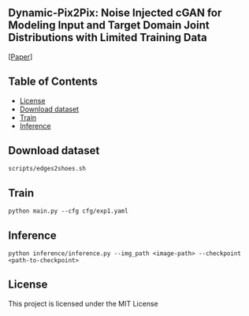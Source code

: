 
## Dynamic-Pix2Pix: Noise Injected cGAN for Modeling Input and Target Domain Joint Distributions with Limited Training Data

[[Paper](https://arxiv.org/pdf/2211.08570.pdf)] 


## Table of Contents
  * [License](#license)
  * [Download dataset](#Download-dataset)
  * [Train](#Train)
  * [Inference](#Inference)


## Download dataset 
```
scripts/edges2shoes.sh
```

## Train
```
python main.py --cfg cfg/exp1.yaml
```


## Inference
```
python inference/inference.py --img_path <image-path> --checkpoint <path-to-checkpoint>
```


## License
This project is licensed under the MIT License